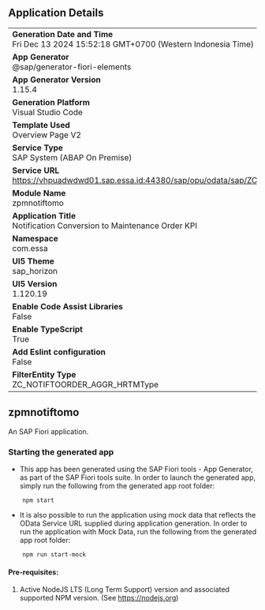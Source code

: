 ## Application Details
|               |
| ------------- |
|**Generation Date and Time**<br>Fri Dec 13 2024 15:52:18 GMT+0700 (Western Indonesia Time)|
|**App Generator**<br>@sap/generator-fiori-elements|
|**App Generator Version**<br>1.15.4|
|**Generation Platform**<br>Visual Studio Code|
|**Template Used**<br>Overview Page V2|
|**Service Type**<br>SAP System (ABAP On Premise)|
|**Service URL**<br>https://vhpuadwdwd01.sap.essa.id:44380/sap/opu/odata/sap/ZC_NOTIFTOORDER_AGGR_HRTM_CDS|
|**Module Name**<br>zpmnotiftomo|
|**Application Title**<br>Notification Conversion to Maintenance Order KPI|
|**Namespace**<br>com.essa|
|**UI5 Theme**<br>sap_horizon|
|**UI5 Version**<br>1.120.19|
|**Enable Code Assist Libraries**<br>False|
|**Enable TypeScript**<br>True|
|**Add Eslint configuration**<br>False|
|**FilterEntity Type**<br>ZC_NOTIFTOORDER_AGGR_HRTMType|

## zpmnotiftomo

An SAP Fiori application.

### Starting the generated app

-   This app has been generated using the SAP Fiori tools - App Generator, as part of the SAP Fiori tools suite.  In order to launch the generated app, simply run the following from the generated app root folder:

```
    npm start
```

- It is also possible to run the application using mock data that reflects the OData Service URL supplied during application generation.  In order to run the application with Mock Data, run the following from the generated app root folder:

```
    npm run start-mock
```

#### Pre-requisites:

1. Active NodeJS LTS (Long Term Support) version and associated supported NPM version.  (See https://nodejs.org)


